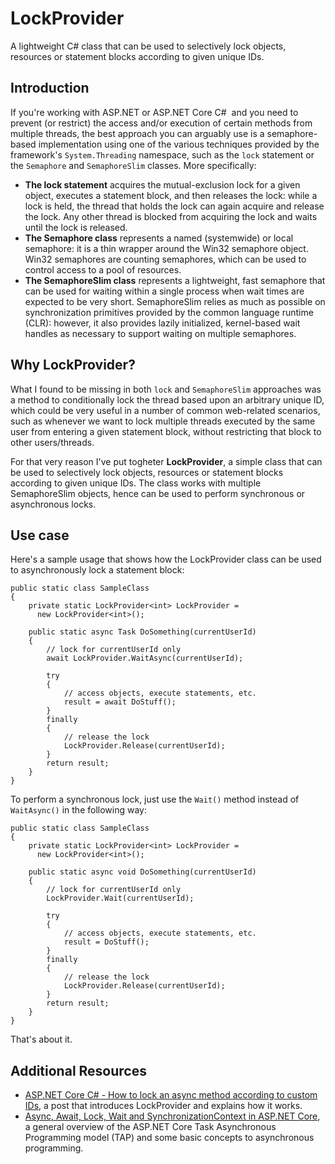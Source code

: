 # LockProvider
A lightweight C# class that can be used to selectively lock objects, resources or statement blocks according to given unique IDs.

## Introduction
If you're working with ASP.NET or ASP.NET Core C#  and you need to prevent (or restrict) the access and/or execution of certain methods from multiple threads, the best approach you can arguably use is a semaphore-based implementation using one of the various techniques provided by the framework's `System.Threading` namespace, such as the `lock` statement or the `Semaphore` and `SemaphoreSlim` classes. More specifically:

* **The lock statement** acquires the mutual-exclusion lock for a given object, executes a statement block, and then releases the lock: while a lock is held, the thread that holds the lock can again acquire and release the lock. Any other thread is blocked from acquiring the lock and waits until the lock is released.
* **The Semaphore class** represents a named (systemwide) or local semaphore: it is a thin wrapper around the Win32 semaphore object. Win32 semaphores are counting semaphores, which can be used to control access to a pool of resources.
* **The SemaphoreSlim class** represents a lightweight, fast semaphore that can be used for waiting within a single process when wait times are expected to be very short. SemaphoreSlim relies as much as possible on synchronization primitives provided by the common language runtime (CLR): however, it also provides lazily initialized, kernel-based wait handles as necessary to support waiting on multiple semaphores. 

## Why LockProvider?
What I found to be missing in both `lock` and `SemaphoreSlim` approaches was a method to conditionally lock the thread based upon an arbitrary unique ID, which could be very useful in a number of common web-related scenarios, such as whenever we want to lock multiple threads executed by the same user from entering a given statement block, without restricting that block to other users/threads.

For that very reason I've put togheter **LockProvider**, a simple class that can be used to selectively lock objects, resources or statement blocks according to given unique IDs. The class works with multiple SemaphoreSlim objects, hence can be used to perform synchronous or asynchronous locks.

## Use case
Here's a sample usage that shows how the LockProvider class can be used to asynchronously lock a statement block:

    public static class SampleClass
    {
        private static LockProvider<int> LockProvider = 
          new LockProvider<int>();

        public static async Task DoSomething(currentUserId)
        {
            // lock for currentUserId only
            await LockProvider.WaitAsync(currentUserId);
        
            try
            {
                // access objects, execute statements, etc.
                result = await DoStuff();
            }
            finally
            {
                // release the lock
                LockProvider.Release(currentUserId);
            }
            return result;
        }
    }
    
To perform a synchronous lock, just use the `Wait()` method instead of `WaitAsync()` in the following way:

    public static class SampleClass
    {
        private static LockProvider<int> LockProvider = 
          new LockProvider<int>();

        public static async void DoSomething(currentUserId)
        {
            // lock for currentUserId only
            LockProvider.Wait(currentUserId);
        
            try
            {
                // access objects, execute statements, etc.
                result = DoStuff();
            }
            finally
            {
                // release the lock
                LockProvider.Release(currentUserId);
            }
            return result;
        }
    }

That's about it.
    
## Additional Resources
* [ASP.NET Core C# - How to lock an async method according to custom IDs](https://www.ryadel.com/en/asp-net-core-lock-threads-async-custom-ids-lockprovider/), a post that introduces LockProvider and explains how it works.
* [Async, Await, Lock, Wait and SynchronizationContext in ASP.NET Core](https://www.ryadel.com/en/async-await-lock-wait-synchronizationcontext-asp-net-core/), a general overview of the ASP.NET Core Task Asynchronous Programming model (TAP) and some basic concepts to asynchronous programming.
